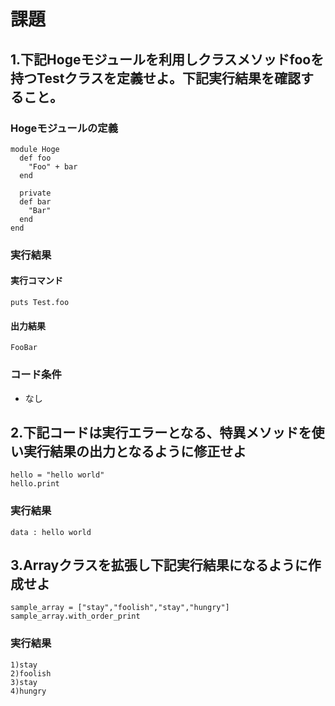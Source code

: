 # 課題

## 1.下記Hogeモジュールを利用しクラスメソッドfooを持つTestクラスを定義せよ。下記実行結果を確認すること。

### Hogeモジュールの定義
```
module Hoge
  def foo
    "Foo" + bar
  end

  private
  def bar
    "Bar"
  end
end
```

### 実行結果

#### 実行コマンド
```
puts Test.foo
```
#### 出力結果
```
FooBar
```

### コード条件
- なし

## 2.下記コードは実行エラーとなる、特異メソッドを使い実行結果の出力となるように修正せよ

```
hello = "hello world"
hello.print
```

### 実行結果
```
data : hello world
```

## 3.Arrayクラスを拡張し下記実行結果になるように作成せよ

```
sample_array = ["stay","foolish","stay","hungry"]
sample_array.with_order_print
```

### 実行結果
```
1)stay
2)foolish
3)stay
4)hungry
```
